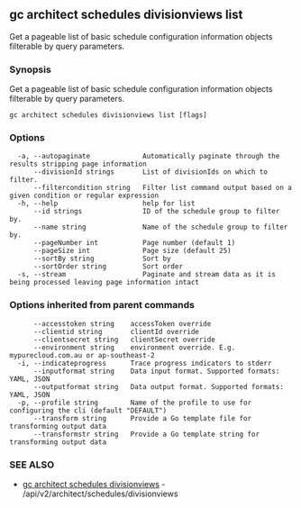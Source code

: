 ## gc architect schedules divisionviews list

Get a pageable list of basic schedule configuration information objects filterable by query parameters.

### Synopsis

Get a pageable list of basic schedule configuration information objects filterable by query parameters.

```
gc architect schedules divisionviews list [flags]
```

### Options

```
  -a, --autopaginate             Automatically paginate through the results stripping page information
      --divisionId strings       List of divisionIds on which to filter.
      --filtercondition string   Filter list command output based on a given condition or regular expression
  -h, --help                     help for list
      --id strings               ID of the schedule group to filter by.
      --name string              Name of the schedule group to filter by.
      --pageNumber int           Page number (default 1)
      --pageSize int             Page size (default 25)
      --sortBy string            Sort by
      --sortOrder string         Sort order
  -s, --stream                   Paginate and stream data as it is being processed leaving page information intact
```

### Options inherited from parent commands

```
      --accesstoken string    accessToken override
      --clientid string       clientId override
      --clientsecret string   clientSecret override
      --environment string    environment override. E.g. mypurecloud.com.au or ap-southeast-2
  -i, --indicateprogress      Trace progress indicators to stderr
      --inputformat string    Data input format. Supported formats: YAML, JSON
      --outputformat string   Data output format. Supported formats: YAML, JSON
  -p, --profile string        Name of the profile to use for configuring the cli (default "DEFAULT")
      --transform string      Provide a Go template file for transforming output data
      --transformstr string   Provide a Go template string for transforming output data
```

### SEE ALSO

* [gc architect schedules divisionviews](gc_architect_schedules_divisionviews.html)	 - /api/v2/architect/schedules/divisionviews


